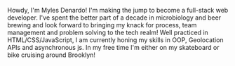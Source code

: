 Howdy, I'm Myles Denardo! I'm making the jump to become a full-stack web developer. I've spent the better part of a decade in microbiology and beer brewing and look forward to bringing my knack for process, team management and problem solving to the tech realm! Well practiced in HTML/CSS/JavaScript, I am currently honing my skills in OOP, Geolocation APIs and asynchronous js. In my free time I'm either on my skateboard or bike cruising around Brooklyn! 

<!---
mylesdenardo/mylesdenardo is a ✨ special ✨ repository because its `README.md` (this file) appears on your GitHub profile.
You can click the Preview link to take a look at your changes.
--->

